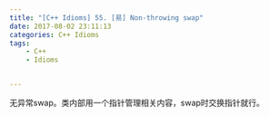```yaml
---
title: "[C++ Idioms] 55. [易] Non-throwing swap"
date: 2017-08-02 23:11:13
categories: C++ Idioms
tags:
    - C++
    - Idioms


---
```

无异常swap。<!--more-->类内部用一个指针管理相关内容，swap时交换指针就行。